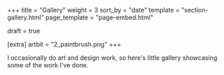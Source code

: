 +++
title = "Gallery"
weight = 3
sort_by = "date"
template = "section-gallery.html"
page_template = "page-embed.html"

draft = true

[extra]
artbit = "2_paintbrush.png"
+++

I occasionally do art and design work, so here's little gallery showcasing some of the work I've done.

